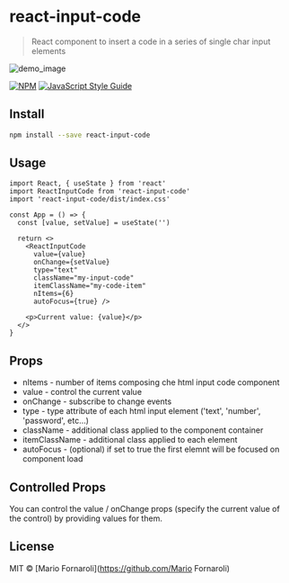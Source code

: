 # react-input-code

> React component to insert a code in a series of single char input elements


![demo_image](https://user-images.githubusercontent.com/16925256/186970066-84f5741a-9d6d-442e-b5cf-7f62ceadb2a1.jpg)

[![NPM](https://img.shields.io/npm/v/react-input-code.svg)](https://www.npmjs.com/package/react-input-code) [![JavaScript Style Guide](https://img.shields.io/badge/code_style-standard-brightgreen.svg)](https://standardjs.com)

## Install

```bash
npm install --save react-input-code
```

## Usage

```tsx
import React, { useState } from 'react'
import ReactInputCode from 'react-input-code'
import 'react-input-code/dist/index.css'

const App = () => {
  const [value, setValue] = useState('')

  return <>
    <ReactInputCode
      value={value}
      onChange={setValue}
      type="text"
      className="my-input-code"
      itemClassName="my-code-item"
      nItems={6}
      autoFocus={true} />

    <p>Current value: {value}</p>
  </>
}
```

## Props

* nItems - number of items composing che html input code component
* value - control the current value
* onChange - subscribe to change events
* type - type attribute of each html input element ('text', 'number', 'password', etc...)
* className - additional class applied to the component container
* itemClassName - additional class applied to each element
* autoFocus - (optional) if set to true the first elemnt will be focused on component load


## Controlled Props

You can control the value / onChange props (specify the current value of the control) by providing values for them.


## License

MIT © [Mario Fornaroli](https://github.com/Mario Fornaroli)
